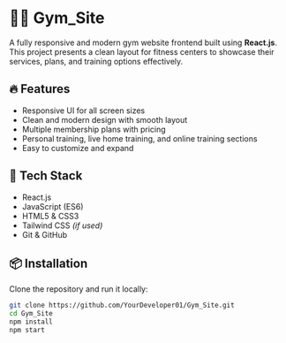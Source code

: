 # 🏋️‍♂️ Gym_Site

A fully responsive and modern gym website frontend built using **React.js**. This project presents a clean layout for fitness centers to showcase their services, plans, and training options effectively.

## 🔥 Features

- Responsive UI for all screen sizes
- Clean and modern design with smooth layout
- Multiple membership plans with pricing
- Personal training, live home training, and online training sections
- Easy to customize and expand

## 🚀 Tech Stack

- React.js  
- JavaScript (ES6)  
- HTML5 & CSS3  
- Tailwind CSS *(if used)*  
- Git & GitHub  

## 📦 Installation

Clone the repository and run it locally:

```bash
git clone https://github.com/YourDeveloper01/Gym_Site.git
cd Gym_Site
npm install
npm start

 
 
